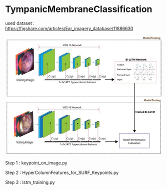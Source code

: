 # TympanicMembraneClassification

used dataset :
https://figshare.com/articles/Ear_imagery_database/11886630

![Alt text](images/graphicalAbstract.jpg?raw=true "Title")


Step 1 : keypoint_on_image.py

Step 2 : HyperColumnFeatures_for_SURF_Keypoints.py

Step 3 : lstm_training.py
